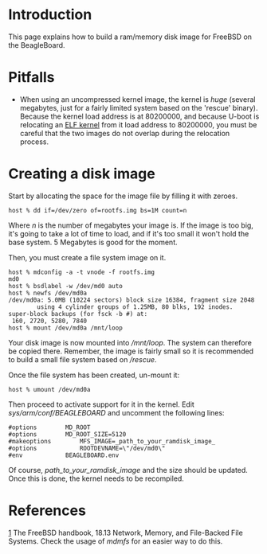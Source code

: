 # Introduction #

This page explains how to build a ram/memory disk image for FreeBSD on the BeagleBoard.


# Pitfalls #

  * When using an uncompressed kernel image, the kernel is _huge_ (several megabytes, just for a fairly limited system based on the 'rescue' binary). Because the kernel load address is at 80200000, and because U-boot is relocating an [ELF kernel](PageName.md) from it load address to 80200000, you must be careful that the two images do not overlap during the relocation process.

# Creating a disk image #

Start by allocating the space for the image file by filling it with zeroes.

```
host % dd if=/dev/zero of=rootfs.img bs=1M count=n
```

Where _n_ is the number of megabytes your image is. If the image is too big, it's going to take a lot of time to load, and if it's too small it won't hold the base system. 5 Megabytes is good for the moment.

Then, you must create a file system image on it.

```
host % mdconfig -a -t vnode -f rootfs.img
md0
host % bsdlabel -w /dev/md0 auto
host % newfs /dev/md0a
/dev/md0a: 5.0MB (10224 sectors) block size 16384, fragment size 2048
        using 4 cylinder groups of 1.25MB, 80 blks, 192 inodes.
super-block backups (for fsck -b #) at:
 160, 2720, 5280, 7840
host % mount /dev/md0a /mnt/loop
```

Your disk image is now mounted into _/mnt/loop_. The system can therefore be copied there. Remember, the image is fairly small so it is recommended to build a small file system based on _/rescue_.

Once the file system has been created, un-mount it:

```
host % umount /dev/md0a
```

Then proceed to activate support for it in the kernel. Edit _sys/arm/conf/BEAGLEBOARD_ and uncomment the following lines:

```
#options		MD_ROOT
#options		MD_ROOT_SIZE=5120
#makeoptions     	MFS_IMAGE=_path_to_your_ramdisk_image_
#options         	ROOTDEVNAME=\"/dev/md0\"
#env			BEAGLEBOARD.env
```

Of course, _path\_to\_your\_ramdisk\_image_ and the size should be updated. Once this is done, the kernel needs to be recompiled.

# References #
[1](http://www.freebsd.org/doc/handbook/disks-virtual.html) The FreeBSD handbook, 18.13 Network, Memory, and File-Backed File Systems. Check the usage of _mdmfs_ for an easier way to do this.